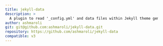 ```yaml
---
title: jekyll-data
description: >
  A plugin to read '_config.yml' and data files within Jekyll theme gems
author: ashmaroli
git: git@github.com:ashmaroli/jekyll-data.git
repository: https://github.com/ashmaroli/jekyll-data
compatible: v3
---
```

